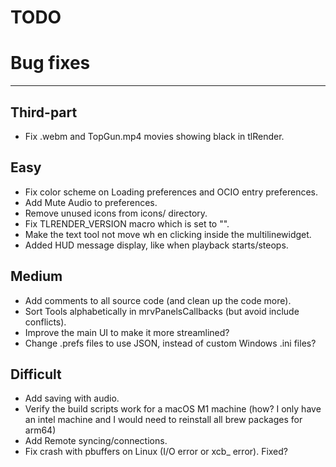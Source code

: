 TODO
====

# Bug fixes
-----------

## Third-part
- Fix .webm and TopGun.mp4 movies showing black in tlRender.


## Easy

- Fix color scheme on Loading preferences and OCIO entry preferences.
- Add Mute Audio to preferences.
- Remove unused icons from icons/ directory.
- Fix TLRENDER_VERSION macro which is set to "".
- Make the text tool not move wh en clicking inside the multilinewidget.
- Added HUD message display, like when playback starts/steops.


## Medium

- Add comments to all source code (and clean up the code more).
- Sort Tools alphabetically in mrvPanelsCallbacks (but avoid include conflicts).
- Improve the main UI to make it more streamlined?
- Change .prefs files to use JSON, instead of custom Windows .ini files?


## Difficult

- Add saving with audio.
- Verify the build scripts work for a macOS M1 machine
  (how? I only have an intel machine and I would need to reinstall all
   brew packages for arm64)
- Add Remote syncing/connections.
- Fix crash with pbuffers on Linux (I/O error or xcb_ error).  Fixed?
